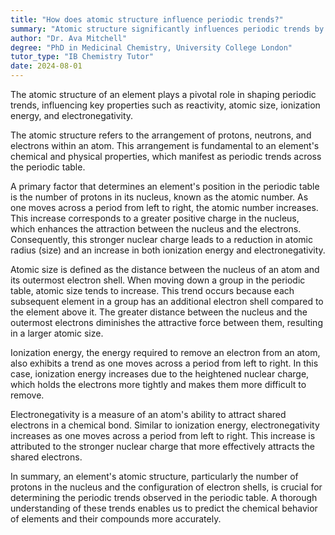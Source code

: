 ```yaml
---
title: "How does atomic structure influence periodic trends?"
summary: "Atomic structure significantly influences periodic trends by determining elements' reactivity, atomic size, ionisation energy, and electronegativity."
author: "Dr. Ava Mitchell"
degree: "PhD in Medicinal Chemistry, University College London"
tutor_type: "IB Chemistry Tutor"
date: 2024-08-01
---
```


The atomic structure of an element plays a pivotal role in shaping periodic trends, influencing key properties such as reactivity, atomic size, ionization energy, and electronegativity.

The atomic structure refers to the arrangement of protons, neutrons, and electrons within an atom. This arrangement is fundamental to an element's chemical and physical properties, which manifest as periodic trends across the periodic table.

A primary factor that determines an element's position in the periodic table is the number of protons in its nucleus, known as the atomic number. As one moves across a period from left to right, the atomic number increases. This increase corresponds to a greater positive charge in the nucleus, which enhances the attraction between the nucleus and the electrons. Consequently, this stronger nuclear charge leads to a reduction in atomic radius (size) and an increase in both ionization energy and electronegativity.

Atomic size is defined as the distance between the nucleus of an atom and its outermost electron shell. When moving down a group in the periodic table, atomic size tends to increase. This trend occurs because each subsequent element in a group has an additional electron shell compared to the element above it. The greater distance between the nucleus and the outermost electrons diminishes the attractive force between them, resulting in a larger atomic size.

Ionization energy, the energy required to remove an electron from an atom, also exhibits a trend as one moves across a period from left to right. In this case, ionization energy increases due to the heightened nuclear charge, which holds the electrons more tightly and makes them more difficult to remove.

Electronegativity is a measure of an atom's ability to attract shared electrons in a chemical bond. Similar to ionization energy, electronegativity increases as one moves across a period from left to right. This increase is attributed to the stronger nuclear charge that more effectively attracts the shared electrons.

In summary, an element's atomic structure, particularly the number of protons in the nucleus and the configuration of electron shells, is crucial for determining the periodic trends observed in the periodic table. A thorough understanding of these trends enables us to predict the chemical behavior of elements and their compounds more accurately.
    